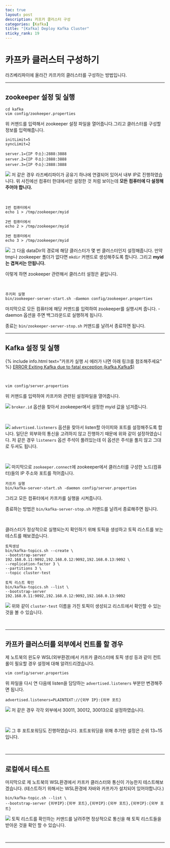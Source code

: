 ```yaml
---
toc: true
layout: post
description: 카프카 클러스터 구성
categories: [Kafka]
title: "[Kafka] Deploy Kafka Cluster"
sticky_rank: 19
---
```


# 카프카 클러스터 구성하기

라즈베리파이에 올라간 카프카의 클러스터를 구성하는 방법입니다.

---

## zookeeper 설정 및 실행

```
cd kafka
vim config/zookeeper.properties
```
위 커맨드를 입력해서 zookeeper 설정 파일을 열어줍니다.그리고 클러스터를 구성할 정보를 입력해줍니다.
```
initLimit=5
syncLimit=2

server.1={IP 주소}:2888:3888
server.2={IP 주소}:2888:3888
server.3={IP 주소}:2888:3888
```

![]({{site.baseurl}}/images/2022-05-19-kafka-cluster/kafka1.JPG)
저 같은 경우 라즈베리파이가 공유기 하나에 연결되어 있어서 내부 IP로 진행하였습니다. 위 사진에선 컴퓨터 한대에서만 설정한 것 처럼 보이는데 __모든 컴퓨터에 다 설정해주어야 합니다.__

<br/>

```
1번 컴퓨터에서
echo 1 > /tmp/zookeeper/myid

2번 컴퓨터에서
echo 2 > /tmp/zookeeper/myid

3번 컴퓨터에서
echo 3 > /tmp/zookeeper/myid
```

![]({{site.baseurl}}/images/2022-05-19-kafka-cluster/kafka2.JPG)
그 다음 dataDir의 경로에 해당 클러스터가 몇 번 클러스터인지 설정해줍니다. 만약 tmp나 zookeeper 폴더가 없다면 `mkdir` 커맨드로 생성해주도록 합니다. 그리고 __myid는 겹쳐서는 안됩니다.__
 
이렇게 하면 zookeeper 관련해서 클러스터 설정은 끝입니다.

<br/>

```
주키퍼 실행
bin/zookeeper-server-start.sh -daemon config/zookeeper.properties
```
마지막으로 모든 컴퓨터에 해당 커맨드를 입력하여 zookeeper를 실행시켜 줍니다. -daemon 옵션을 주면 백그라운드로 실행하게 됩니다.

종료는 `bin/zookeeper-server-stop.sh` 커맨드를 날려서 종료하면 됩니다.

---

## Kafka 설정 및 실행

{% include info.html text="카프카 실행 시 에러가 나면 아래 링크를 참조해주세요" %}
[ERROR Exiting Kafka due to fatal exception (kafka.Kafka$)](https://knu-cd2.github.io/blog/kafka/2022/05/19/kafka-error1.html)

<br/>

```
vim config/server.properties
```
위 커맨드를 입력하여 카프카와 관련된 설정파일을 열어줍니다.

![]({{site.baseurl}}/images/2022-05-19-kafka-cluster/kafka3.JPG)
`broker.id` 옵션을 찾아서 zookeeper에서 설정한 myid 값을 넘겨줍니다.

<br/>

![]({{site.baseurl}}/images/2022-05-19-kafka-cluster/kafka4.JPG)
`advertised.listeners` 옵션을 찾아서 listen할 아이피와 포트를 설정해주도록 합니다. 일단은 외부와의 통신을 고려하지 않고 진행하기 때문에 위와 같이 설정하였습니다. 저 같은 경우 `listeners` 옵션 주석이 풀려있는데 이 옵션은 주석을 풀지 않고 그대로 두셔도 됩니다.

<br/>

![]({{site.baseurl}}/images/2022-05-19-kafka-cluster/kafka5.JPG)
마지막으로 `zookeeper.connect`에 zookeeper에서 클러스터를 구성한 노드(컴퓨터)들의 IP 주소와 포트를 적어줍니다.

```
카프카 실행
bin/kafka-server-start.sh -daemon config/server.properties
```
그리고 모든 컴퓨터에서 카프카를 실행을 시켜줍니다.

종료하는 방법은 `bin/kafka-server-stop.sh` 커맨드를 날려서 종료해주면 됩니다.

<br/>

클러스터가 정상적으로 실행되는지 확인하기 위해 토픽을 생성하고 토픽 리스트를 보는 테스트를 해보겠습니다.

```
토픽생성
bin/kafka-topics.sh --create \
--bootstrap-server 192.168.0.11:9092,192.168.0.12:9092,192.168.0.13:9092 \
--replication-factor 3 \
--partitions 3 \
--topic cluster-test

토픽 리스트 확인
bin/kafka-topics.sh --list \
--bootstrap-server 192.168.0.11:9092,192.168.0.12:9092,192.168.0.13:9092
```

![]({{site.baseurl}}/images/2022-05-19-kafka-cluster/kafka6.JPG)
위와 같이 `cluster-test` 이름을 가진 토픽이 생성되고 리스트에서 확인할 수 있는 것을 볼 수 있습니다.

<br/>

---

## 카프카 클러스터를 외부에서 컨트롤 할 경우

제 노트북의 윈도우 WSL(외부환경)에서 카프카 클러스터에 토픽 생성 등과 같이 컨트롤이 필요할 경우 설정에 대해 알려드리겠습니다.

```
vim config/server.properties
```
위 파일을 다시 연 다음에 listen을 담당하는 `advertised.listeners` 부분만 변경해주면 됩니다.

```
advertised.listeners=PLAINTEXT://{외부 IP}:{외부 포트}
```
![]({{site.baseurl}}/images/2022-05-19-kafka-cluster/kafka7.jpg)
저 같은 경우 각각 외부에서 30011, 30012, 30013으로 설정하였습니다.

<br/>

![]({{site.baseurl}}/images/2022-05-19-kafka-cluster/kafka8.JPG)
그 후 포트포워딩도 진행하였습니다. 포트포워딩을 위해 추가한 설정은 순위 13~15 입니다.

<br/>

---

## 로컬에서 테스트

마지막으로 제 노트북의 WSL환경에서 카프카 클러스터와 통신이 가능한지 테스트해보겠습니다. (테스트하기 위해서는 WSL환경에 자바와 카프카가 설치되어 있어야합니다.)


```
bin/kafka-topic.sh --list \
--bootstrap-server {외부IP}:{외부 포트},{외부IP}:{외부 포트},{외부IP}:{외부 포트}
```
![]({{site.baseurl}}/images/2022-05-19-kafka-cluster/kafka9.jpg)
토픽 리스트를 확인하는 커맨드를 날려주면 정상적으로 통신을 해 토픽 리스트들을 받아온 것을 확인 할 수 있습니다.

<br/>

---
